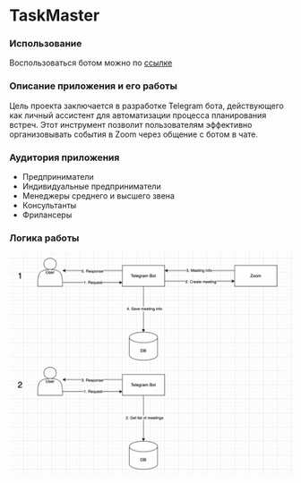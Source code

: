 # TaskMaster

### Использование
Воспользоваться ботом можно по [ссылке](t.me/itmo_taskmaster_bot)

### Описание приложения и его работы
Цель проекта заключается в разработке Telegram бота, действующего как личный ассистент для автоматизации процесса планирования встреч. 
Этот инструмент позволит пользователям эффективно организовывать события в Zoom через общение с ботом в чате.

### Аудитория приложения
- Предприниматели
- Индивидуальные предприниматели
- Менеджеры среднего и высшего звена
- Консультанты
- Фрилансеры

### Логика работы
![Логика работы](docs/business-process.png)